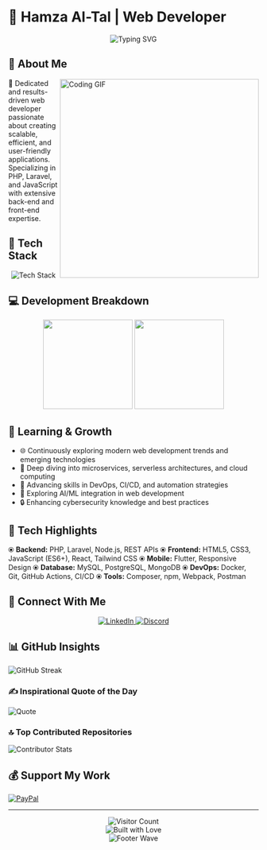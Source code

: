 # 👋 Hamza Al-Tal | Web Developer

<div align="center">
  <img src="https://readme-typing-svg.demolab.com?font=Fira+Code&pause=1000&color=00F7F7&center=true&width=800&lines=🚀+Passionate+Web+Developer;🔧+PHP+%7C+Laravel+%7C+JavaScript+Specialist;✨+Clean+Code+Enthusiast+%26+Tech+Innovator" alt="Typing SVG" />
</div>

## 🌟 About Me

<img align="right" alt="Coding GIF" width="400" src="https://camo.githubusercontent.com/61491d59e6e4c4d50ccd715624ce1dd161029076084d3biform.io/assets/images/giphy.webp" />

🚀 Dedicated and results-driven web developer passionate about creating scalable, efficient, and user-friendly applications. Specializing in PHP, Laravel, and JavaScript with extensive back-end and front-end expertise.

## 🔧 Tech Stack

<div align="center">
  <img src="https://skillicons.dev/icons?i=php,laravel,js,html,css,mysql,flutter,git,nodejs,wordpress,react,tailwind,docker&perline=7" alt="Tech Stack" />
</div>

## 💻 Development Breakdown

<div align="center">
  <img height="180em" src="https://github-readme-stats.vercel.app/api?username=hamzatal&show_icons=true&theme=tokyonight&include_all_commits=true&count_private=true"/>
  <img height="180em" src="https://github-readme-stats.vercel.app/api/top-langs/?username=hamzatal&layout=compact&langs_count=7&theme=tokyonight"/>
</div>

## 🌱 Learning & Growth

- 🌐 Continuously exploring modern web development trends and emerging technologies
- 🔬 Deep diving into microservices, serverless architectures, and cloud computing
- 🤖 Advancing skills in DevOps, CI/CD, and automation strategies
- 🧠 Exploring AI/ML integration in web development
- 🔒 Enhancing cybersecurity knowledge and best practices

## 🚀 Tech Highlights

⦿ **Backend:** PHP, Laravel, Node.js, REST APIs
⦿ **Frontend:** HTML5, CSS3, JavaScript (ES6+), React, Tailwind CSS
⦿ **Mobile:** Flutter, Responsive Design
⦿ **Database:** MySQL, PostgreSQL, MongoDB
⦿ **DevOps:** Docker, Git, GitHub Actions, CI/CD
⦿ **Tools:** Composer, npm, Webpack, Postman

## 🔗 Connect With Me

<div align="center">
  <a href="https://linkedin.com/in/hamza-tal/" target="_blank">
    <img alt="LinkedIn" src="https://img.shields.io/badge/LinkedIn-0077B5?style=for-the-badge&logo=linkedin&logoColor=white"/>
  </a>
  <a href="https://discord.gg/#1899" target="_blank">
    <img alt="Discord" src="https://img.shields.io/badge/Discord-7289DA?style=for-the-badge&logo=discord&logoColor=white"/>
  </a>
</div>

## 📊 GitHub Insights

![GitHub Streak](https://github-readme-streak-stats.herokuapp.com/?user=hamzatal&theme=tokyonight)

### ✍️ Inspirational Quote of the Day

![Quote](https://quotes-github-readme.vercel.app/api?type=horizontal&theme=dark)

### 🔝 Top Contributed Repositories

![Contributor Stats](https://github-contributor-stats.vercel.app/api?username=hamzatal&limit=5&theme=tokyonight&combine_all_yearly_contributions=true)

## 💰 Support My Work

[![PayPal](https://img.shields.io/badge/PayPal-Donate-blue?style=for-the-badge&logo=paypal)](https://paypal.me/HamzaTalJo)

---

<div align="center">
  <img src="https://visitcount.itsvg.in/api?id=hamzatal&icon=5&color=6" alt="Visitor Count"/>
  <br>
  <img src="https://forthebadge.com/images/badges/built-with-love.svg" alt="Built with Love"/>
  <br>
  <img src="https://capsule-render.vercel.app/api?type=waving&color=gradient&height=100&section=footer" alt="Footer Wave"/>
</div>
